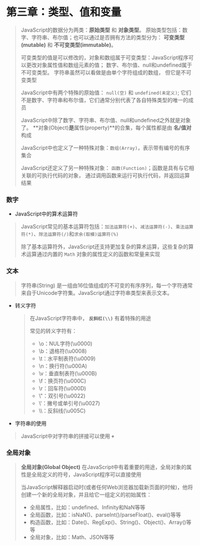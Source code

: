 # 第三章：类型、值和变量
> JavaScript的数据分为两类：**原始类型** 和 **对象类型**。 原始类型包括：数字、字符串、布尔值；也可以通过是否拥有方法的类型分为： **可变类型(mutable)** 和 **不可变类型(immutable)**。
>
> 可变类型的值是可以修改的，对象和数组属于可变类型：JavaScript程序可以更改对象属性值和数组元素的值； 数字、布尔值、null和undefined属于不可变类型。 字符串虽然可以看做是由单个字符组成的数组， 但它是不可变类型
>
> JavaScript中有两个特殊的原始值： `null(空)` 和 `undefined(未定义)`; 它们不是数字、字符串和布尔值，它们通常分别代表了各自特殊类型的唯一的成员
>
> JavaScript中除了数字、字符串、布尔值、null和undefined之外就是对象了。 **对象(Object)**是**属性(property)**的合集，每个属性都是由 **名/值对**构成 
>
> JavaScript中也定义了一种特殊对象：`数组(Array)`，表示带有编号的有序集合
>
> JavaScript还定义了另一种特殊对象： `函数(Function)`；函数是具有与它相关联的可执行代码的对象， 通过调用函数来运行可执行代码，并返回运算结果 

### 数字
- JavaScript中的算术运算符
> JavaScript常见的基本运算符包括：`加法运算符(+)`、`减法运算符(-)`、`乘法运算符(*)`、`除法运算符(/)`和`求余(取模)运算符(%)`
>
> 除了基本运算符外，JavaScript还支持更加复杂的算术运算，这些复杂的算术运算通过内置的 `Math` 对象的属性定义的函数和常量来实现

### 文本
> 字符串(String) 是一组由16位值组成的不可变的有序序列，每一个字符通常来自于Unicode字符集。JavaScript通过字符串类型来表示文本。

- 转义字符
    > 在JavaScript字符串中， **`反斜杠(\\)`** 有着特殊的用途
    >
    > 常见的转义字符有：
    > - \o：NUL字符(\u0000)
    > - \b：退格符(\u0008)
    > - \t：水平制表符(\u0009)
    > - \n：换行符(\u000A)
    > - \v：垂直制表符(\u000B)
    > - \f：换页符(\u000C)
    > - \r：回车符(\u000D)
    > - \\"：双引号(\u0022)
    > - \\'：撇号或单引号(\u0027)
    > - \\\：反斜线(\u005C)

- 字符串的使用
> JavaScript中对字符串的拼接可以使用 **`+`** 

### 全局对象
> **全局对象(Global Object)** 在JavaScript中有着重要的用途，全局对象的属性是全局定义的符号，JavaScript程序可以直接使用
>
> 当JavaScript解释器启动时(或者任何Web浏览器加载新页面的时候)，他将创建一个新的全局对象，并且给它一组定义的初始属性：
> - 全局属性，比如：undefined、Infinity和NaN等等
> - 全局函数，比如：isNaN()、parseInt()/parseFloat()、eval()等等
> - 构造函数，比如：Date()、RegExp()、String()、Object()、Array()等等
> - 全局对象，比如：Math、JSON等等